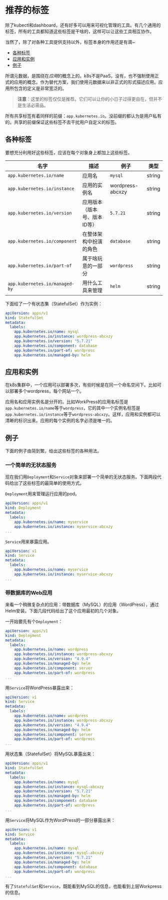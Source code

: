 # 推荐的标签

除了kubectl和dashboard，还有好多可以用来可视化管理的工具。有几个通用的标签，所有的工具都知道这些标签是干啥的，这样可以让这些工具相互协作。

当然了，除了对各种工具提供支持以外，标签本身的作用还是有滴~

- [各种标签](#各种标签)
- [应用和实例](#应用和实例)
- [例子](#例子)

所谓元数据，是围绕在*应用*的概念上的。k8s不是PaaS，没有，也不强制使用正式的应用的概念。作为替代方案，我们使用元数据来以非正式的形式描述应用。应用所包含的定义是非常宽泛的。

>**注意**：这里的标签仅仅是推荐。它们可以让你的小日子过得更自在，但并不是生活必需品。

所有共享标签有着同样的前缀：`app.kubernetes.io`。没前缀的都认为是用户私有的。共享的前缀保证这些标签不去干扰用户自定义的标签。

## 各种标签

要想充分利用好这些标签，应该在每个对象身上都加上这些标签。

名字|描述|例子|类型
-|-|-|-
`app.kubernetes.io/name`|应用名|`mysql`|string
`app.kubernetes.io/instance`|应用的实例名|wordpress-abcxzy|string
`app.kubernetes.io/version`|应用版本（版本号、版本ID等）|`5.7.21`|string
`app.kubernetes.io/component`|在整体架构中扮演的角色|`database`|string
`app.kubernetes.io/part-of`|属于啥玩意的一部分|`wordpress`|string
`app.kubernetes.io/managed-by`|用什么工具来管理|`helm`|string

下面给了一个有状态集（StatefulSet）作为实例：

```yaml
apiVersion: apps/v1
kind: StatefulSet
metadata:
  labels:
    app.kubernetes.io/name: mysql
    app.kubernetes.io/instance: wordpress-abcxzy
    app.kubernetes.io/version: "5.7.21"
    app.kubernetes.io/component: database
    app.kubernetes.io/part-of: wordpress
    app.kubernetes.io/managed-by: helm
```

## 应用和实例

在k8s集群中，一个应用可以部署多次，有些时候是在同一个命名空间下。比如可以部署多个wordpress，每个网站一个。

应用名和应用实例名是分开的。比如WorkPress的应用名标签是`app.kubernetes.io/name`等于`wordpress`，它的其中一个实例名标签是`app.kubernetes.io/instance`等于`wordpress-abcxzy`。这样，应用和实例都可以清晰的标识出来。应用的每个实例的名字必须是唯一的。

## 例子

下面的例子由简到繁，给出这些标签的各种用法。

### 一个简单的无状态服务

现在我们用`Deployment`和`Service`对象来部署一个简单的无状态服务。下面两段代码给出了这些标签的最简单的使用方式。

`Deployment`用来管理运行应用的pod。

```yaml
apiVersion: apps/v1
kind: Deployment
metadata:
  labels:
    app.kubernetes.io/name: myservice
    app.kubernetes.io/instance: myservice-abcxzy
...
```

`Service`用来暴露应用。

```yaml
apiVersion: v1
kind: Service
metadata:
  labels:
    app.kubernetes.io/name: myservice
    app.kubernetes.io/instance: myservice-abcxzy
...
```

### 带数据库的Web应用

来看一个稍微复杂点的应用：带数据库（MySQL）的应用（WordPress），通过Helm安装。下面几段代码给出了这个应用最初的几个对象。

一开始要先有个`Deployment`：

```yaml
apiVersion: apps/v1
kind: Deployment
metadata:
  labels:
    app.kubernetes.io/name: wordpress
    app.kubernetes.io/instance: wordpress-abcxzy
    app.kubernetes.io/version: "4.9.4"
    app.kubernetes.io/managed-by: helm
    app.kubernetes.io/component: server
    app.kubernetes.io/part-of: wordpress
...
```

用`Service`将WordPress暴露出来：

```yaml
apiVersion: v1
kind: Service
metadata:
  labels:
    app.kubernetes.io/name: wordpress
    app.kubernetes.io/instance: wordpress-abcxzy
    app.kubernetes.io/version: "4.9.4"
    app.kubernetes.io/managed-by: helm
    app.kubernetes.io/component: server
    app.kubernetes.io/part-of: wordpress
...
```

用状态集（StatefulSet）将MySQL暴露出来：

```yaml
apiVersion: apps/v1
kind: StatefulSet
metadata:
  labels:
    app.kubernetes.io/name: mysql
    app.kubernetes.io/instance: mysql-abcxzy
    app.kubernetes.io/version: "5.7.21"
    app.kubernetes.io/managed-by: helm
    app.kubernetes.io/component: database
    app.kubernetes.io/part-of: wordpress
...
```

用`Service`将MySQL作为WordPress的一部分暴露出来：

```yaml
apiVersion: v1
kind: Service
metadata:
  labels:
    app.kubernetes.io/name: mysql
    app.kubernetes.io/instance: mysql-abcxzy
    app.kubernetes.io/version: "5.7.21"
    app.kubernetes.io/managed-by: helm
    app.kubernetes.io/component: database
    app.kubernetes.io/part-of: wordpress
...
```

有了`StatefulSet`和`Service`，既能看到MySQL的信息，也能看到上层Workpress的信息。